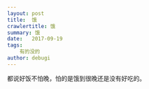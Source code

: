 ```yaml
---
layout: post
title:  饿
crawlertitle: 饿
summary: 饿
date:   2017-09-19
tags:  
    有的没的
author: debugi
---
```


都说好饭不怕晚，怕的是饿到很晚还是没有好吃的。  
